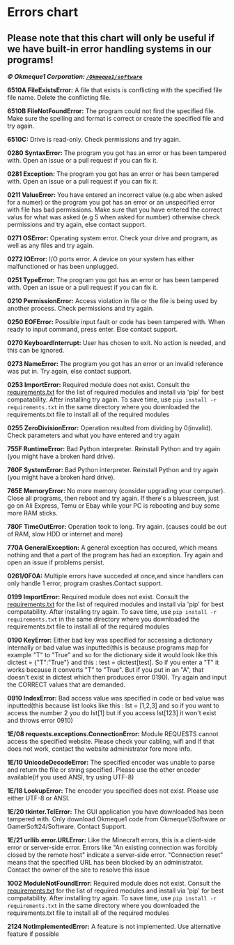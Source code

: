 # Errors chart

## Please note that this chart will only be useful if we have built-in error handling systems in our programs!
***© Okmeque1 Corporation: [`/Okmeque1/software`](https://github.com/Okmeque1/software/blob/main/PythonSoft/errors.md)***

**6510A FileExistsError:** A file that exists is conflicting with the specified file file name. Delete the conflicting file.

**6510B FileNotFoundError:** The program could not find the specified file. Make sure the spelling and format is correct or create the specified file and try again.

**6510C:** Drive is read-only. Check permissions and try again.

**0280 SyntaxError:** The program you got has an error or has been tampered with. Open an issue or a pull request if you can fix it.

**0281 Exception:** The program you got has an error or has been tampered with. Open an issue or a pull request if you can fix it.

**0211 ValueError:** You have entered an incorrect value (e.g abc when asked for a numer) or the program you got has an error or an unspecified error with file has bad permissions. Make sure that you have entered the correct valus for what was asked (e.g 5 when asked for number) otherwise check permissions and try again, else contact support.

**0271 OSError:** Operating system error. Check your drive and program, as well as any files and try again.

**0272 IOError:** I/O ports error. A device on your system has either malfunctioned or has been unplugged.

**0251 TypeError:** The program you got has an error or has been tampered with. Open an issue or a pull request if you can fix it.

**0210 PermissionError:** Access violation in file or the file is being used by another process. Check permissions and try again.

**0250 EOFError:** Possible input fault or code has been tampered with. When ready to input command, press enter. Else contact support.

**0270 KeyboardInterrupt:** User has chosen to exit. No action is needed, and this can be ignored.

**0273 NameError:** The program you got has an error or an invalid reference was put in. Try again, else contact support.

**0253 ImportError:** Required module does not exist. Consult the [requirements.txt](/PySoft/requirements.txt) for the list of required modules and install via 'pip' for best compatability. After installing try again. To save time, use `pip install -r requirements.txt` in the same directory where you downloaded the requirements.txt file to install all of the required modules

**0255 ZeroDivisionError:** Operation resulted from dividing by 0(invalid). Check parameters and what you have entered and try again

**755F RuntimeError:** Bad Python interpreter. Reinstall Python and try again (you might have a broken hard drive).

**760F SystemError:** Bad Python interpreter. Reinstall Python and try again (you might have a broken hard drive).

**765E MemoryError:** No more memory (consider upgrading your computer). Close all programs, then reboot and try again. If there's a bluescreen, just go on Ali Express, Temu or Ebay while your PC is rebooting and buy some more RAM sticks. 

**780F TimeOutError:** Operation took to long. Try again. (causes could be out of RAM, slow HDD or internet and more)

**770A GeneralException:** A general exception has occured, which means nothing and that a part of the program has had an exception. Try again and open an issue if problems persist.

**0261/0F0A:** Multiple errors have succeded at once,and since handlers can only handle 1 error, program crashes.Contact support.

**0199 ImportError:** Required module does not exist. Consult the [requirements.txt](/PySoft/requirements.txt) for the list of required modules and install via 'pip' for best compatability. After installing try again. To save time, use `pip install -r requirements.txt` in the same directory where you downloaded the requirements.txt file to install all of the required modules

**0190 KeyError:** Either bad key was specified for accessing a dictionary internally or bad value was inputted(this is because programs map for example "T" to "True" and so for the dictionary side it would look like this dictest = {"T":"True"} and this : test = dictest[test]. So if you enter a "T" it works because it converts "T" to "True". But if you put in an "A", that doesn't exist in dictest which then produces error 0190). Try again and input the CORRECT values that are demanded.

**0910 IndexError:** Bad access value was specified in code or bad value was inputted(this because list looks like this : lst = [1,2,3] and so if you want to access the number 2 you do lst[1] but if you access lst[123] it won't exist and throws error 0910)

**1E/08 requests.exceptions.ConnectionError:** Module REQUESTS cannot access the specified website. Please check your cabling, wifi and if that does not work, contact the website administrator fore more info.

**1E/10 UnicodeDecodeError:** The specified encoder was unable to parse and return the file or string specified. Please use the other encoder available(if you used ANSI, try using UTF-8)

**1E/18 LookupError:** The encoder you specified does not exist. Please use either UTF-8 or ANSI.

**1E/20 tkinter.TclError:** The GUI application you have downloaded has been tampered with. Only download Okmeque1 code from Okmeque1/Software or GamerSoft24/Software. Contact Support.

**1E/21 urllib.error.URLError:** Like the Minecraft errors, this is a client-side error or server-side error. Errors like "An existing connection was forcibly closed by the remote host" indicate a server-side error. "Connection reset" means that the specified URL has been blocked by an administrator. Contact the owner of the site to resolve this issue

**1002 ModuleNotFoundError:** Required module does not exist. Consult the [requirements.txt](/PySoft/requirements.txt) for the list of required modules and install via 'pip' for best compatability. After installing try again. To save time, use `pip install -r requirements.txt` in the same directory where you downloaded the requirements.txt file to install all of the required modules

**2124 NotImplementedError:** A feature is not implemented. Use alternative feature if possible
